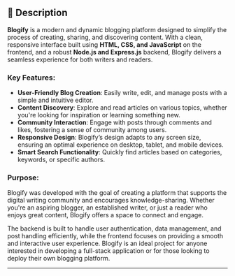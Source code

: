 ## 📜 Description

**Blogify** is a modern and dynamic blogging platform designed to simplify the process of creating, sharing, and discovering content. With a clean, responsive interface built using **HTML, CSS, and JavaScript** on the frontend, and a robust **Node.js and Express.js** backend, Blogify delivers a seamless experience for both writers and readers.

### Key Features:
- **User-Friendly Blog Creation**: Easily write, edit, and manage posts with a simple and intuitive editor.
- **Content Discovery**: Explore and read articles on various topics, whether you're looking for inspiration or learning something new.
- **Community Interaction**: Engage with posts through comments and likes, fostering a sense of community among users.
- **Responsive Design**: Blogify’s design adapts to any screen size, ensuring an optimal experience on desktop, tablet, and mobile devices.
- **Smart Search Functionality**: Quickly find articles based on categories, keywords, or specific authors.

### Purpose:
Blogify was developed with the goal of creating a platform that supports the digital writing community and encourages knowledge-sharing. Whether you're an aspiring blogger, an established writer, or just a reader who enjoys great content, Blogify offers a space to connect and engage.

The backend is built to handle user authentication, data management, and post handling efficiently, while the frontend focuses on providing a smooth and interactive user experience. Blogify is an ideal project for anyone interested in developing a full-stack application or for those looking to deploy their own blogging platform.


---




 
 
